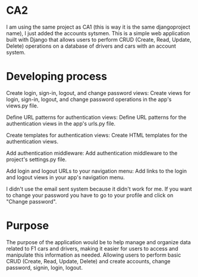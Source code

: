 # CA2

I am using the same project as CA1 (this is way it is the same djangoproject name), I just added the accounts sytsmen. This is a simple web application built with Django that allows users to perform CRUD (Create, Read, Update, Delete) operations on a database of drivers and cars with an account system.

# Developing process 

Create login, sign-in, logout, and change password views: Create views for login, sign-in, logout, and change password operations in the app's views.py file.

Define URL patterns for authentication views: Define URL patterns for the authentication views in the app's urls.py file.

Create templates for authentication views: Create HTML templates for the authentication views.

Add authentication middleware: Add authentication middleware to the project's settings.py file.

Add login and logout URLs to your navigation menu: Add links to the login and logout views in your app's navigation menu.

I didn't use the email sent system because it didn't work for me. If you want to change your password you have to go to your profile and click on "Change password".

# Purpose 

The purpose of the application would be to help manage and organize data related to F1 cars and drivers, making it easier for users to access and manipulate this information as needed. Allowing users to perform basic CRUD (Create, Read, Update, Delete) and create accounts, change password, signin, login, logout.
